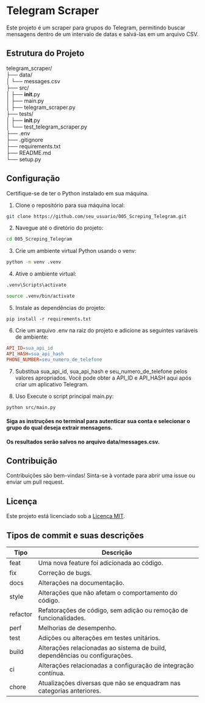 # Telegram Scraper

Este projeto é um scraper para grupos do Telegram, permitindo buscar mensagens dentro de um intervalo de datas e salvá-las em um arquivo CSV.

## Estrutura do Projeto



telegram_scraper/</br>
├── data/</br>
│   └── messages.csv</br>
├── src/</br>
│   ├── __init__.py</br>
│   ├── main.py </br>
│   ├── telegram_scraper.py</br>
├── tests/</br>
│   ├── __init__.py</br>
│   └── test_telegram_scraper.py</br>
├── .env</br>
├── .gitignore</br>
├── requirements.txt</br>
├── README.md</br>
└── setup.py</br>



## Configuração
Certifique-se de ter o Python instalado em sua máquina.

1. Clone o repositório para sua máquina local:
```bash
git clone https://github.com/seu_usuario/005_Screping_Telegram.git
```

2. Navegue até o diretório do projeto:
```bash
cd 005_Screping_Telegram
```

3. Crie um ambiente virtual Python usando o venv:
```bash
python -m venv .venv
```

4. Ative o ambiente virtual:
```bash Windows
.venv\Scripts\activate
```
```bash Linux
source .venv/bin/activate
```

5. Instale as dependências do projeto:
```basic
pip install -r requirements.txt
```

6. Crie um arquivo .env na raiz do projeto e adicione as seguintes variáveis de ambiente:
```makefile
API_ID=sua_api_id
API_HASH=sua_api_hash
PHONE_NUMBER=seu_numero_de_telefone
```

7. Substitua sua_api_id, sua_api_hash e seu_numero_de_telefone pelos valores apropriados. Você pode obter a API_ID e API_HASH aqui após criar um aplicativo Telegram.

8. Uso
Execute o script principal main.py:

```bash
python src/main.py
```

#### Siga as instruções no terminal para autenticar sua conta e selecionar o grupo do qual deseja extrair mensagens.

#### Os resultados serão salvos no arquivo data/messages.csv.

## Contribuição
Contribuições são bem-vindas! Sinta-se à vontade para abrir uma issue ou enviar um pull request.

## Licença
Este projeto está licenciado sob a [Licença MIT](LICENSE).


## Tipos de commit e suas descrições
| Tipo       | Descrição                                                              |
|------------|------------------------------------------------------------------------|
| feat       | Uma nova feature foi adicionada ao código.                             |
| fix        | Correção de bugs.                                                      |
| docs       | Alterações na documentação.                                            |
| style      | Alterações que não afetam o comportamento do código.                   |
| refactor   | Refatorações de código, sem adição ou remoção de funcionalidades.      |
| perf       | Melhorias de desempenho.                                               |
| test       | Adições ou alterações em testes unitários.                            |
| build      | Alterações relacionadas ao sistema de build, dependências ou configurações. |
| ci         | Alterações relacionadas a configuração de integração contínua.        |
| chore      | Atualizações diversas que não se enquadram nas categorias anteriores.  |
